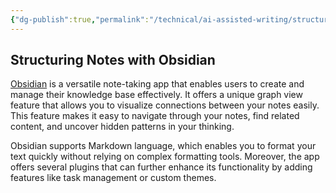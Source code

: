 ```yaml
---
{"dg-publish":true,"permalink":"/technical/ai-assisted-writing/structuring-notes-with-obsidian/","noteIcon":"Technical","created":"2023-04-10T13:38:50.145+02:00","updated":"2023-04-10T23:44:02.769+02:00"}
---
```


## Structuring Notes with Obsidian

[Obsidian](https://obsidian.md/) is a versatile note-taking app that enables users to create and manage their knowledge base effectively. It offers a unique graph view feature that allows you to visualize connections between your notes easily. This feature makes it easy to navigate through your notes, find related content, and uncover hidden patterns in your thinking.

Obsidian supports Markdown language, which enables you to format your text quickly without relying on complex formatting tools. Moreover, the app offers several plugins that can further enhance its functionality by adding features like task management or custom themes.